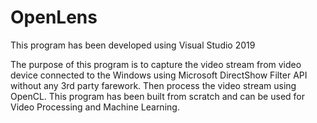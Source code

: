 # OpenLens
 This program has been developed using Visual Studio 2019

The purpose of this program is to capture the video stream from video device connected to the Windows using Microsoft DirectShow Filter API without any 3rd party farework.
Then process the video stream using OpenCL. This program has been built from scratch and can be used for Video Processing and Machine Learning.
